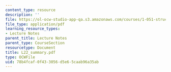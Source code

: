 ```yaml
---
content_type: resource
description: ''
file: https://ol-ocw-studio-app-qa.s3.amazonaws.com/courses/1-051-structural-engineering-design-fall-2003/78b4fcaf0f433056d5e65caab96a35ab_L22_summary.pdf
file_type: application/pdf
learning_resource_types:
- Lecture Notes
parent_title: Lecture Notes
parent_type: CourseSection
resourcetype: Document
title: L22_summary.pdf
type: OCWFile
uid: 78b4fcaf-0f43-3056-d5e6-5caab96a35ab
---
```

